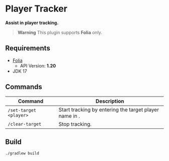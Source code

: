 # Player Tracker

**Assist in player tracking.**

> **Warning**
> This plugin supports **Folia** only.

## Requirements

- [Folia](https://github.com/PaperMC/Folia)
    - API Version: **1.20**
- JDK 17

## Commands

| Command                | Description                                                    |
|------------------------|----------------------------------------------------------------|
| `/set-target <player>` | Start tracking by entering the target player name in <player>. |
| `/clear-target`        | Stop tracking.                                                 |

## Build

```shell
./gradlew build
```